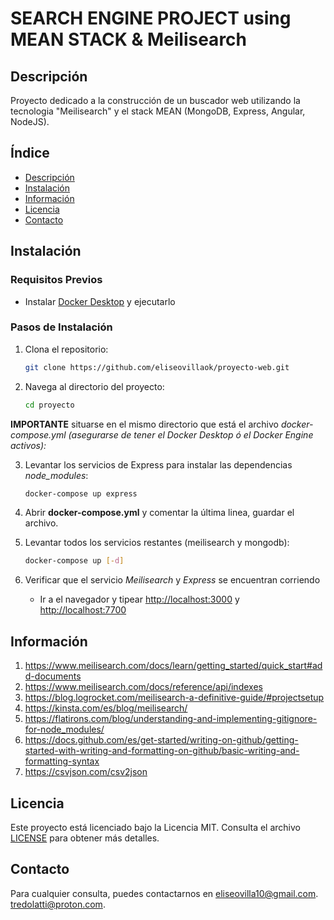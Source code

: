 # SEARCH ENGINE PROJECT using MEAN STACK & Meilisearch

## Descripción

Proyecto dedicado a la construcción de un buscador web utilizando la tecnologia "Meilisearch" y el stack MEAN (MongoDB, Express, Angular, NodeJS).

## Índice

- [Descripción](#descripción)
- [Instalación](#instalación)
- [Información](#información)
- [Licencia](#licencia)
- [Contacto](#contacto)

## Instalación

### Requisitos Previos

- Instalar [Docker Desktop](https://www.docker.com/) y ejecutarlo

### Pasos de Instalación

1. Clona el repositorio:
   ```bash
   git clone https://github.com/eliseovillaok/proyecto-web.git
   ```
2. Navega al directorio del proyecto:
   ```bash
   cd proyecto
   ```
**IMPORTANTE** situarse en el mismo directorio que está el archivo _docker-compose.yml_
*(asegurarse de tener el Docker Desktop ó el Docker Engine activos):*

3. Levantar los servicios de Express para instalar las dependencias *node_modules*:
   ```bash
   docker-compose up express
   ```

4. Abrir **docker-compose.yml** y comentar la última linea, guardar el archivo.

5. Levantar todos los servicios restantes (meilisearch y mongodb):
   ```bash
   docker-compose up [-d]
   ```

6. Verificar que el servicio _Meilisearch_ y _Express_ se encuentran corriendo
   - Ir a el navegador y tipear [http://localhost:3000](http://localhost:3000) y [http://localhost:7700](http://localhost:7700)

## Información

1. https://www.meilisearch.com/docs/learn/getting_started/quick_start#add-documents
2. https://www.meilisearch.com/docs/reference/api/indexes
3. https://blog.logrocket.com/meilisearch-a-definitive-guide/#projectsetup
4. https://kinsta.com/es/blog/meilisearch/
5. https://flatirons.com/blog/understanding-and-implementing-gitignore-for-node_modules/
6. https://docs.github.com/es/get-started/writing-on-github/getting-started-with-writing-and-formatting-on-github/basic-writing-and-formatting-syntax
7. https://csvjson.com/csv2json

## Licencia

Este proyecto está licenciado bajo la Licencia MIT. Consulta el archivo [LICENSE](LICENSE) para obtener más detalles.

## Contacto

Para cualquier consulta, puedes contactarnos en [eliseovilla10@gmail.com](mailto:eliseovilla10@gmail.com).
[tredolatti@proton.com](mailto:tredolatti@proton.com).
